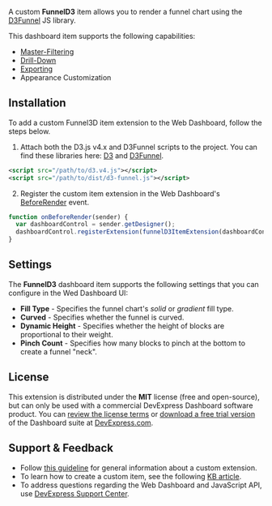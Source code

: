 A custom **FunnelD3** item allows you to render a funnel chart using the [D3Funnel](https://github.com/jakezatecky/d3-funnel/blob/master/README.md) JS library.

This dashboard item supports the following capabilities:

- [Master-Filtering](https://documentation.devexpress.com/#Dashboard/CustomDocument117060)
- [Drill-Down](https://documentation.devexpress.com/#Dashboard/CustomDocument117061)
- [Exporting](https://documentation.devexpress.com/#Dashboard/CustomDocument116694)
- Appearance Customization

## Installation

To add a custom Funnel3D item extension to the Web Dashboard, follow the steps below. 

1. Attach both the D3.js v4.x and D3Funnel scripts to the project. You can find these libraries here: [D3](https://github.com/d3/d3) and [D3Funnel](https://github.com/jakezatecky/d3-funnel).

```xml
<script src="/path/to/d3.v4.js"></script>
<script src="/path/to/dist/d3-funnel.js"></script>
```

2. Register the custom item extension in the Web Dashboard's [BeforeRender](https://documentation.devexpress.com/#Dashboard/DevExpressDashboardWebScriptsASPxClientDashboard_BeforeRendertopic) event.

```javascript
function onBeforeRender(sender) {
  var dashboardControl = sender.getDesigner();
  dashboardControl.registerExtension(funnelD3ItemExtension(dashboardControl));
}
```


## Settings
The **FunnelD3** dashboard item supports the following settings that you can configure in the Wed Dashboard UI:
* **Fill Type** - Specifies the funnel chart's *solid* or *gradient* fill type.
* **Curved** - Specifies whether the funnel is curved.
* **Dynamic Height** - Specifies whether the height of blocks are proportional to their weight.
* **Pinch Count** - Specifies how many blocks to pinch at the bottom to create a funnel "neck".

## License

This extension is distributed under the **MIT** license (free and open-source), but can only be used with a commercial DevExpress Dashboard software product. You can [review the license terms](https://www.devexpress.com/Support/EULAs/NetComponents.xml) or [download a free trial version](https://go.devexpress.com/DevExpressDownload_UniversalTrial.aspx) of the Dashboard suite at [DevExpress.com](https://www.devexpress.com).

## Support & Feedback

* Follow [this guideline](https://www.devexpress.com/Support/Center/Question/Details/T491859) for general information about a custom extension.
* To learn how to create a custom item, see the following [KB article](https://www.devexpress.com/Support/Center/Question/Details/T491984).
* To address questions regarding the Web Dashboard and JavaScript API, use [DevExpress Support Center](https://www.devexpress.com/Support/Center).

